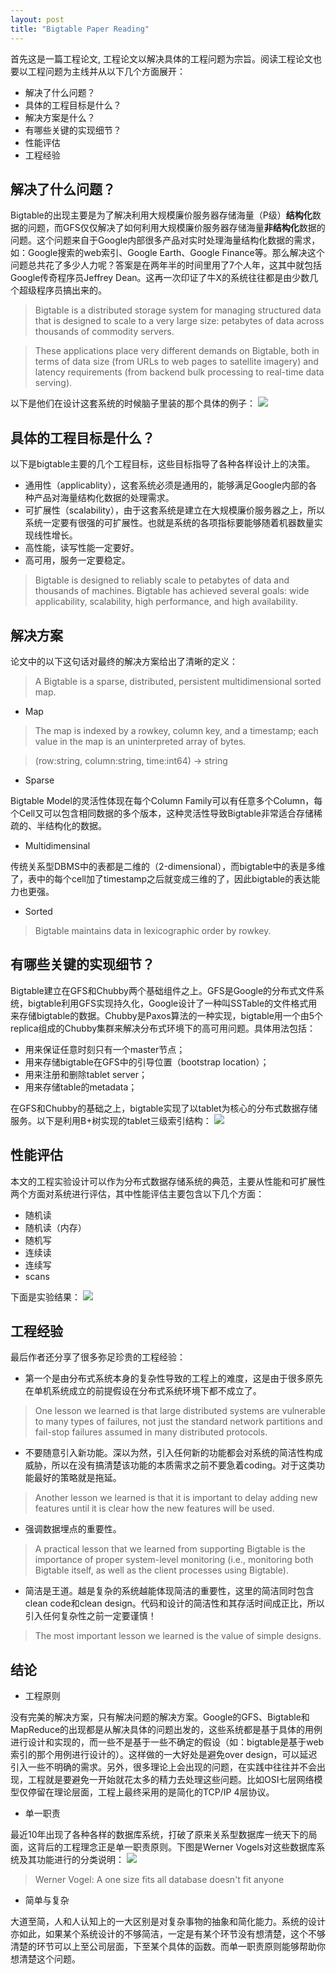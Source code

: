 ```yaml
---
layout: post
title: "Bigtable Paper Reading"
---
```

首先这是一篇工程论文, 工程论文以解决具体的工程问题为宗旨。阅读工程论文也要以工程问题为主线并从以下几个方面展开：
* 解决了什么问题？
* 具体的工程目标是什么？
* 解决方案是什么？
* 有哪些关键的实现细节？
* 性能评估
* 工程经验

## 解决了什么问题？
Bigtable的出现主要是为了解决利用大规模廉价服务器存储海量（P级）**结构化**数据的问题，而GFS仅仅解决了如何利用大规模廉价服务器存储海量**非结构化**数据的问题。这个问题来自于Google内部很多产品对实时处理海量结构化数据的需求，如：Google搜索的web索引、Google Earth、Google Finance等。那么解决这个问题总共花了多少人力呢？答案是在两年半的时间里用了7个人年，这其中就包括Google传奇程序员Jeffrey Dean。这再一次印证了牛X的系统往往都是由少数几个超级程序员搞出来的。

> Bigtable is a distributed storage system for managing structured data that is designed to scale to a very large size: petabytes of data across thousands of commodity servers.

> These applications place very different demands on Bigtable, both in terms of data size (from URLs to web pages to satellite imagery) and latency requirements (from backend bulk processing to real-time data serving).
 
以下是他们在设计这套系统的时候脑子里装的那个具体的例子：
<img width="" height="" src="/images/bigtable-design-concrete-example.png"/>
## 具体的工程目标是什么？
以下是bigtable主要的几个工程目标，这些目标指导了各种各样设计上的决策。
* 通用性（applicablity），这套系统必须是通用的，能够满足Google内部的各种产品对海量结构化数据的处理需求。
* 可扩展性（scalability），由于这套系统是建立在大规模廉价服务器之上，所以系统一定要有很强的可扩展性。也就是系统的各项指标要能够随着机器数量实现线性增长。
* 高性能，读写性能一定要好。
* 高可用，服务一定要稳定。

> Bigtable is designed to reliably scale to petabytes of data and thousands of machines. Bigtable has achieved several goals: wide applicability, scalability, high performance, and high availability. 

## 解决方案
论文中的以下这句话对最终的解决方案给出了清晰的定义：

> A Bigtable is a sparse, distributed, persistent multidimensional sorted map.

* Map

> The map is indexed by a rowkey, column key, and a timestamp; each value in the map is an uninterpreted array of bytes. 

> (row:string, column:string, time:int64) → string

* Sparse

Bigtable Model的灵活性体现在每个Column Family可以有任意多个Column，每个Cell又可以包含相同数据的多个版本，这种灵活性导致Bigtable非常适合存储稀疏的、半结构化的数据。

* Multidimensinal

传统关系型DBMS中的表都是二维的（2-dimensional），而bigtable中的表是多维了，表中的每个cell加了timestamp之后就变成三维的了，因此bigtable的表达能力也更强。

* Sorted

> Bigtable maintains data in lexicographic order by rowkey.

## 有哪些关键的实现细节？
Bigtable建立在GFS和Chubby两个基础组件之上。GFS是Google的分布式文件系统，bigtable利用GFS实现持久化，Google设计了一种叫SSTable的文件格式用来存储bigtable的数据。Chubby是Paxos算法的一种实现，bigtable用一个由5个replica组成的Chubby集群来解决分布式环境下的高可用问题。具体用法包括：
* 用来保证任意时刻只有一个master节点；
* 用来存储bigtable在GFS中的引导位置（bootstrap location）；
* 用来注册和删除tablet server；
* 用来存储table的metadata；

在GFS和Chubby的基础之上，bigtable实现了以tablet为核心的分布式数据存储服务。以下是利用B+树实现的tablet三级索引结构：
<img width="" height="" src="/images/bigtable-design-tablet-location-hierarchy.png"/>

## 性能评估
本文的工程实验设计可以作为分布式数据存储系统的典范，主要从性能和可扩展性两个方面对系统进行评估，其中性能评估主要包含以下几个方面：
* 随机读
* 随机读（内存）
* 随机写
* 连续读
* 连续写
* scans

下面是实验结果：
<img width="" height="" src="/images/bigtable-performance-test-result.png"/>

## 工程经验
最后作者还分享了很多弥足珍贵的工程经验：
* 第一个是由分布式系统本身的复杂性导致的工程上的难度，这是由于很多原先在单机系统成立的前提假设在分布式系统环境下都不成立了。

> One lesson we learned is that large distributed systems are vulnerable to many types of failures, not just
the standard network partitions and fail-stop failures assumed in many distributed protocols.

* 不要随意引入新功能。深以为然，引入任何新的功能都会对系统的简洁性构成威胁，所以在没有搞清楚该功能的本质需求之前不要急着coding。对于这类功能最好的策略就是拖延。

> Another lesson we learned is that it is important to delay adding new features until it is clear how the new
features will be used.

* 强调数据埋点的重要性。

> A practical lesson that we learned from supporting Bigtable is the importance of proper system-level monitoring (i.e., monitoring both Bigtable itself, as well as the client processes using Bigtable).

* 简洁是王道。越是复杂的系统越能体现简洁的重要性，这里的简洁同时包含clean code和clean design。代码和设计的简洁性和其存活时间成正比，所以引入任何复杂性之前一定要谨慎！

> The most important lesson we learned is the value of simple designs.

## 结论
 * 工程原则

 没有完美的解决方案，只有解决问题的解决方案。Google的GFS、Bigtable和MapReduce的出现都是从解决具体的问题出发的，这些系统都是基于具体的用例进行设计和实现的，而一些不是基于一些不确定的假设（如：bigtable是基于web索引的那个用例进行设计的）。这样做的一大好处是避免over design，可以延迟引入一些不明确的需求。另外，很多理论上会出现的问题，在实践中往往并不会出现，工程就是要避免一开始就花太多的精力去处理这些问题。比如OSI七层网络模型仅停留在理论层面，工程上最终采用的是简化的TCP/IP 4层协议。

 * 单一职责

 最近10年出现了各种各样的数据库系统，打破了原来关系型数据库一统天下的局面，这背后的工程理念正是单一职责原则。下图是Werner Vogels对这些数据库系统及其功能进行的分类说明：
 <img width="" height="" src="/images/purpose-built-databases.png"/>
 
 > Werner Vogel: A one size fits all database doesn't fit anyone
 
 * 简单与复杂
 
 大道至简，人和人认知上的一大区别是对复杂事物的抽象和简化能力。系统的设计亦如此，如果某个系统设计的不够简洁，一定是有某个环节没有想清楚，这个不够清楚的环节可以上至公司层面，下至某个具体的函数。而单一职责原则能够帮助你想清楚这个问题。

